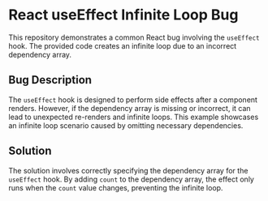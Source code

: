 # React useEffect Infinite Loop Bug

This repository demonstrates a common React bug involving the `useEffect` hook.  The provided code creates an infinite loop due to an incorrect dependency array.

## Bug Description
The `useEffect` hook is designed to perform side effects after a component renders. However, if the dependency array is missing or incorrect, it can lead to unexpected re-renders and infinite loops.  This example showcases an infinite loop scenario caused by omitting necessary dependencies.

## Solution
The solution involves correctly specifying the dependency array for the `useEffect` hook.  By adding `count` to the dependency array, the effect only runs when the `count` value changes, preventing the infinite loop. 